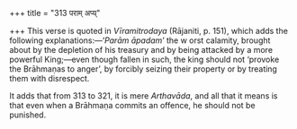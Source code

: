 +++
title = "313 पराम् अप्य्"

+++
This verse is quoted in *Vīramitrodaya* (Rājaniti, p. 151), which adds
the following explanations:—‘*Parām āpadam*’ the w orst calamity,
brought about by the depletion of his treasury and by being attacked by
a more powerful King;—even though fallen in such, the king should not
‘provoke the Brāhmaṇas to anger’, by forcibly seizing their property or
by treating them with disrespect.

It adds that from 313 to 321, it is mere *Arthavāda*, and all that it
means is that even when a Brāhmaṇa commits an offence, he should not be
punished.


